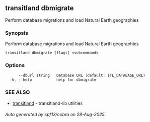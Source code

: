## transitland dbmigrate

Perform database migrations and load Natural Earth geographies

### Synopsis

Perform database migrations and load Natural Earth geographies



```
transitland dbmigrate [flags] <subcommand>
```

### Options

```
      --dburl string   Database URL (default: $TL_DATABASE_URL)
  -h, --help           help for dbmigrate
```

### SEE ALSO

* [transitland](transitland.md)	 - transitland-lib utilities

###### Auto generated by spf13/cobra on 28-Aug-2025
